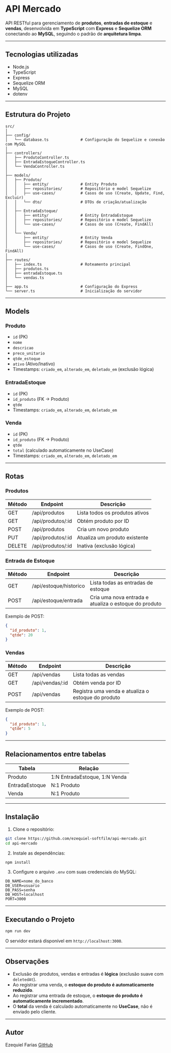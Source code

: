 # API Mercado

API RESTful para gerenciamento de **produtos**, **entradas de estoque** e **vendas**, desenvolvida em **TypeScript** com **Express** e **Sequelize ORM** conectando ao **MySQL**, seguindo o padrão de **arquitetura limpa**.

---

## Tecnologias utilizadas

* Node.js
* TypeScript
* Express
* Sequelize ORM
* MySQL
* dotenv

---

## Estrutura do Projeto

```
src/
│
├── config/
│   └── database.ts              # Configuração do Sequelize e conexão com MySQL
│
├── controllers/
│   ├── ProdutoController.ts
│   ├── EntradaEstoqueController.ts
│   └── VendaController.ts
│
├── models/
│   ├── Produto/
│   │   ├── entity/              # Entity Produto
│   │   ├── repositories/        # Repositório e model Sequelize
│   │   ├── use-cases/           # Casos de uso (Create, Update, Find, Excluir)
│   │   └── dto/                 # DTOs de criação/atualização
│   │
│   ├── EntradaEstoque/
│   │   ├── entity/              # Entity EntradaEstoque
│   │   ├── repositories/        # Repositório e model Sequelize
│   │   └── use-cases/           # Casos de uso (Create, FindAll)
│   │
│   └── Venda/
│       ├── entity/              # Entity Venda
│       ├── repositories/        # Repositório e model Sequelize
│       └── use-cases/           # Casos de uso (Create, FindOne, FindAll)
│
├── routes/
│   ├── index.ts                 # Roteamento principal
│   ├── produtos.ts
│   ├── entradaEstoque.ts
│   └── vendas.ts
│
├── app.ts                       # Configuração do Express
└── server.ts                    # Inicialização do servidor
```

---

## Models

### Produto

* `id` (PK)
* `nome`
* `descricao`
* `preco_unitario`
* `qtde_estoque`
* `ativo` (Ativo/Inativo)
* Timestamps: `criado_em`, `alterado_em`, `deletado_em` (exclusão lógica)

### EntradaEstoque

* `id` (PK)
* `id_produto` (FK → Produto)
* `qtde`
* Timestamps: `criado_em`, `alterado_em`, `deletado_em`

### Venda

* `id` (PK)
* `id_produto` (FK → Produto)
* `qtde`
* `total` (calculado automaticamente no UseCase)
* Timestamps: `criado_em`, `alterado_em`, `deletado_em`

---

## Rotas

### Produtos

| Método | Endpoint          | Descrição                      |
| ------ | ----------------- | ------------------------------ |
| GET    | /api/produtos     | Lista todos os produtos ativos |
| GET    | /api/produtos/:id | Obtém produto por ID           |
| POST   | /api/produtos     | Cria um novo produto           |
| PUT    | /api/produtos/:id | Atualiza um produto existente  |
| DELETE | /api/produtos/:id | Inativa (exclusão lógica)      |

### Entrada de Estoque

| Método | Endpoint               | Descrição                                             |
| ------ | ---------------------- | ----------------------------------------------------- |
| GET    | /api/estoque/historico | Lista todas as entradas de estoque                    |
| POST   | /api/estoque/entrada   | Cria uma nova entrada e atualiza o estoque do produto |

Exemplo de POST:

```json
{
  "id_produto": 1,
  "qtde": 20
}
```

### Vendas

| Método | Endpoint        | Descrição                                          |
| ------ | --------------- | -------------------------------------------------- |
| GET    | /api/vendas     | Lista todas as vendas                              |
| GET    | /api/vendas/:id | Obtém venda por ID                                 |
| POST   | /api/vendas     | Registra uma venda e atualiza o estoque do produto |

Exemplo de POST:

```json
{
  "id_produto": 1,
  "qtde": 5
}
```

---

## Relacionamentos entre tabelas

| Tabela         | Relação                       |
| -------------- | ----------------------------- |
| Produto        | 1:N EntradaEstoque, 1:N Venda |
| EntradaEstoque | N:1 Produto                   |
| Venda          | N:1 Produto                   |

---

## Instalação

1. Clone o repositório:

```bash
git clone https://github.com/ezequiel-softfilm/api-mercado.git
cd api-mercado
```

2. Instale as dependências:

```bash
npm install
```

3. Configure o arquivo `.env` com suas credenciais do MySQL:

```
DB_NAME=nome_do_banco
DB_USER=usuario
DB_PASS=senha
DB_HOST=localhost
PORT=3000
```

---

## Executando o Projeto

```bash
npm run dev
```

O servidor estará disponível em `http://localhost:3000`.

---

## Observações

* Exclusão de produtos, vendas e entradas é **lógica** (exclusão suave com `deletedAt`).
* Ao registrar uma venda, o **estoque do produto é automaticamente reduzido**.
* Ao registrar uma entrada de estoque, o **estoque do produto é automaticamente incrementado**.
* O **total** da venda é calculado automaticamente no **UseCase**, não é enviado pelo cliente.

---

## Autor

Ezequiel Farias
[GitHub](https://github.com/ezequiel-softfilm)
